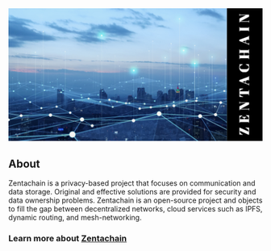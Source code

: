 <body>
  
<img src="https://github.com/ZentaChain/.github/blob/main/assets/zentachain_github.png" width="1028"/>
  
</body>

## About

Zentachain is a privacy-based project that focuses on communication and data storage. 
Original and effective solutions are provided for security and data ownership problems. 
Zentachain is an open-source project and objects to fill the gap between decentralized networks, cloud services such as IPFS, dynamic routing, and mesh-networking.
  
### Learn more about [Zentachain](https://github.com/ZentaChain/Zentachain)
